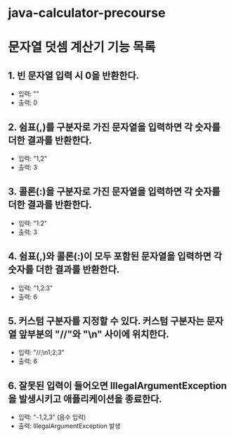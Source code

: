 # java-calculator-precourse

# 문자열 덧셈 계산기 기능 목록

## 1. 빈 문자열 입력 시 0을 반환한다.
   - 입력: ""
   - 출력: 0

## 2. 쉼표(,)를 구분자로 가진 문자열을 입력하면 각 숫자를 더한 결과를 반환한다.
   - 입력: "1,2"
   - 출력: 3

## 3. 콜론(:)을 구분자로 가진 문자열을 입력하면 각 숫자를 더한 결과를 반환한다.
   - 입력: "1:2"
   - 출력: 3

## 4. 쉼표(,)와 콜론(:)이 모두 포함된 문자열을 입력하면 각 숫자를 더한 결과를 반환한다.
   - 입력: "1,2:3"
   - 출력: 6

## 5. 커스텀 구분자를 지정할 수 있다. 커스텀 구분자는 문자열 앞부분의 "//"와 "\n" 사이에 위치한다.
   - 입력: "//;\n1;2;3"
   - 출력: 6

## 6. 잘못된 입력이 들어오면 IllegalArgumentException을 발생시키고 애플리케이션을 종료한다.
   - 입력: "-1,2,3" (음수 입력)
   - 출력: IllegalArgumentException 발생
